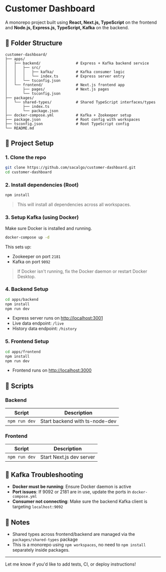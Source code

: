 # Customer Dashboard

A monorepo project built using **React, Next.js, TypeScript** on the frontend and **Node.js, Express.js, TypeScript, Kafka** on the backend.

## 📁 Folder Structure

```
customer-dashboard/
├── apps/
│   ├── backend/                # Express + Kafka backend service
│   │   ├── src/
│   │   │   ├── kafka/          # Kafka consumer logic
│   │   │   └── index.ts        # Express server entry
│   │   └── tsconfig.json
│   └── frontend/               # Next.js frontend app
│       ├── pages/              # Next.js pages
│       └── tsconfig.json
├── packages/
│   └── shared-types/           # Shared TypeScript interfaces/types
│       ├── index.ts
│       └── package.json
├── docker-compose.yml          # Kafka + Zookeeper setup
├── package.json                # Root config with workspaces
├── tsconfig.json               # Root TypeScript config
└── README.md
```

## 🚀 Project Setup

### 1. Clone the repo

```bash
git clone https://github.com/sacalgo/customer-dashboard.git
cd customer-dashboard
```

### 2. Install dependencies (Root)

```bash
npm install
```

> This will install all dependencies across all workspaces.

### 3. Setup Kafka (using Docker)

Make sure Docker is installed and running.

```bash
docker-compose up -d
```

This sets up:

* Zookeeper on port `2181`
* Kafka on port `9092`

> If Docker isn't running, fix the Docker daemon or restart Docker Desktop.

### 4. Backend Setup

```bash
cd apps/backend
npm install
npm run dev
```

* Express server runs on [http://localhost:3001](http://localhost:3001)
* Live data endpoint: `/live`
* History data endpoint: `/history`

### 5. Frontend Setup

```bash
cd apps/frontend
npm install
npm run dev
```

* Frontend runs on [http://localhost:3000](http://localhost:3000)

## 🔧 Scripts

### Backend

| Script        | Description                    |
| ------------- | ------------------------------ |
| `npm run dev` | Start backend with ts-node-dev |

### Frontend

| Script        | Description              |
| ------------- | ------------------------ |
| `npm run dev` | Start Next.js dev server |

## 🧠 Kafka Troubleshooting

* **Docker must be running**: Ensure Docker daemon is active
* **Port issues**: If 9092 or 2181 are in use, update the ports in `docker-compose.yml`
* **Consumer not connecting**: Make sure the backend Kafka client is targeting `localhost:9092`

## 📌 Notes

* Shared types across frontend/backend are managed via the `packages/shared-types` package
* This is a monorepo using `npm workspaces`, no need to `npm install` separately inside packages.

---

Let me know if you'd like to add tests, CI, or deploy instructions!
